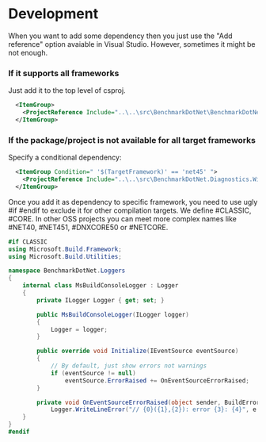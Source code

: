 # Development

When you want to add some dependency then you just use the "Add reference" option avaiable in Visual Studio. However, sometimes it might be not enough.

### If it supports all frameworks 

Just add it to the top level of csproj.

```xml
  <ItemGroup>
    <ProjectReference Include="..\..\src\BenchmarkDotNet\BenchmarkDotNet.csproj" />
  </ItemGroup>
```

### If the package/project is not available for all target frameworks

Specify a conditional dependency:

```xml
  <ItemGroup Condition=" '$(TargetFramework)' == 'net45' ">
    <ProjectReference Include="..\..\src\BenchmarkDotNet.Diagnostics.Windows\BenchmarkDotNet.Diagnostics.Windows.csproj" />
  </ItemGroup>
```

Once you add it as dependency to specific framework, you need to use ugly #if #endif to exclude it for other compilation targets. 
We define #CLASSIC, #CORE. In other OSS projects you can meet more complex names like #NET40, #NET451, #DNXCORE50 or #NETCORE. 

```cs
#if CLASSIC
using Microsoft.Build.Framework;
using Microsoft.Build.Utilities;

namespace BenchmarkDotNet.Loggers
{
    internal class MsBuildConsoleLogger : Logger
    {
        private ILogger Logger { get; set; }

        public MsBuildConsoleLogger(ILogger logger)
        {
            Logger = logger;
        }

        public override void Initialize(IEventSource eventSource)
        {
            // By default, just show errors not warnings
            if (eventSource != null)
                eventSource.ErrorRaised += OnEventSourceErrorRaised;
        }

        private void OnEventSourceErrorRaised(object sender, BuildErrorEventArgs e) =>
            Logger.WriteLineError("// {0}({1},{2}): error {3}: {4}", e.File, e.LineNumber, e.ColumnNumber, e.Code, e.Message);
    }
}
#endif
```